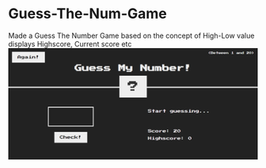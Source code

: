 # Guess-The-Num-Game
Made a Guess The Number Game based on the concept  of High-Low value displays Highscore, Current score etc
<img src="highlow.PNG" alt="IMAGE OF THE GAME"> 
